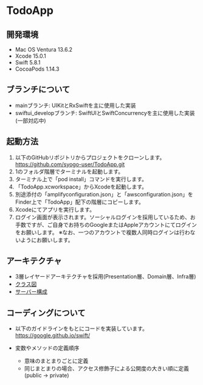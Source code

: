# TodoApp
## 開発環境
- Mac OS Ventura 13.6.2 
- Xcode 15.0.1
- Swift 5.8.1 
- CocoaPods 1.14.3

## ブランチについて
- mainブランチ: UIKitとRxSwiftを主に使用した実装
- swiftui_developブランチ: SwiftUIとSwiftConcurrencyを主に使用した実装(一部対応中)

## 起動方法
1. 以下のGitHubリポジトリからプロジェクトをクローンします。 
    https://github.com/syogo-user/TodoApp.git
2. 1のフォルダ階層でターミナルを起動します。
3. ターミナル上で「pod install」コマンドを実行します。
4. 「TodoApp.xcworkspace」からXcodeを起動します。
5. 別途添付の「amplifyconfiguration.json」と「awsconfiguration.json」を Finder上で「TodoApp」配下の階層にコピーします。
6. Xcodeにてアプリを実行します。
7. ログイン画面が表示されます。ソーシャルログインを採用しているため、お手数ですが、ご自身でお持ちのGoogleまたはAppleアカウントにてログインをお願いします。
    ※なお、一つのアカウントで複数人同時ログインは行わないようにお願いします。

## アーキテクチャ
- 3層レイヤードアーキテクチャを採用(Presentation層、Domain層、Infra層)
- [クラス図](document/クラス図.pdf)
- [サーバー構成](document/サーバー構成.pdf)

## コーディングについて
- 以下のガイドラインをもとにコードを実装しています。
https://google.github.io/swift/

- 変数やメソッドの定義順序
  - 意味のまとまりごとに定義
  - 同じまとまりの場合、アクセス修飾子による公開度の大きい順に定義
    (public -> private)
